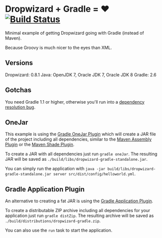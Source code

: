 # Dropwizard + Gradle = &hearts; [![Build Status](https://travis-ci.org/andrericardo/dropwizard-gradle.svg?branch=master)](https://travis-ci.org/andrericardo/dropwizard-gradle)

Minimal example of getting Dropwizard going with Gradle (instead of Maven).

Because Groovy is much nicer to the eyes than XML.

## Versions
Dropwizard: 0.8.1
Java: OpenJDK 7, Oracle JDK 7, Oracle JDK 8
Gradle: 2.6

## Gotchas

You need Gradle 1.1 or higher, otherwise you'll run into a [dependency resolution bug](http://issues.gradle.org/browse/GRADLE-2285).

## OneJar

This example is using the [Gradle OneJar Plugin](https://github.com/rholder/gradle-one-jar) which will create
a JAR file of the project including all dependencies, similar to the [Maven Assembly Plugin](http://maven.apache.org/plugins/maven-assembly-plugin/)
or the [Maven Shade Plugin](http://maven.apache.org/plugins/maven-shade-plugin/).

To create a JAR with all dependencies just run `gradle oneJar`. The resulting JAR will be saved as `./build/libs/dropwizard-gradle-standalone.jar`.

You can simply run the application with `java -jar build/libs/dropwizard-gradle-standalone.jar server src/dist/config/helloworld.yml`.

## Gradle Application Plugin

An alternative to creating a fat JAR is using the [Gradle Application Plugin](http://www.gradle.org/docs/current/userguide/application_plugin.html).

To create a distributable ZIP archive including all dependencies for your application just run `gradle distZip`. The
resulting archive will be saved as `./build/distributions/dropwizard-gradle.zip`.

You can also use the `run` task to start the application.
